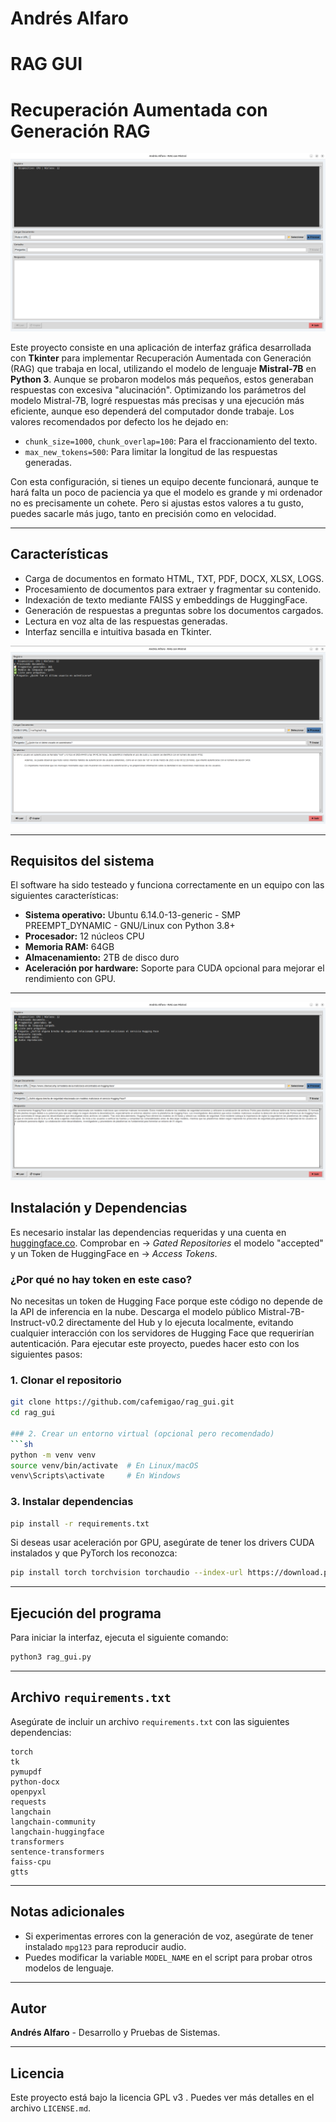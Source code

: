# Andrés Alfaro
# RAG GUI 
# Recuperación Aumentada con Generación RAG

![Interfaz principal de RAG GUI](https://raw.githubusercontent.com/cafemigao/rag_gui/main/rag_gui-.png)

Este proyecto consiste en una aplicación de interfaz gráfica desarrollada con **Tkinter** para implementar Recuperación Aumentada con Generación (RAG) que trabaja en local, utilizando el modelo de lenguaje **Mistral-7B** en **Python 3**. Aunque se probaron modelos más pequeños, estos generaban respuestas con excesiva "alucinación". Optimizando los parámetros del modelo Mistral-7B, logré respuestas más precisas y una ejecución más eficiente, aunque eso dependerá del computador donde trabaje. Los valores recomendados por defecto los he dejado en:

- `chunk_size=1000`, `chunk_overlap=100`: Para el fraccionamiento del texto.
- `max_new_tokens=500`: Para limitar la longitud de las respuestas generadas.

Con esta configuración, si tienes un equipo decente funcionará, aunque te hará falta un poco de paciencia ya que el modelo es grande y mi ordenador no es precisamente un cohete. Pero si ajustas estos valores a tu gusto, puedes sacarle más jugo, tanto en precisión como en velocidad.


---

## Características
- Carga de documentos en formato HTML, TXT, PDF, DOCX, XLSX, LOGS.
- Procesamiento de documentos para extraer y fragmentar su contenido.
- Indexación de texto mediante FAISS y embeddings de HuggingFace.
- Generación de respuestas a preguntas sobre los documentos cargados.
- Lectura en voz alta de las respuestas generadas.
- Interfaz sencilla e intuitiva basada en Tkinter.

![Procesamiento de un archivo de log](https://raw.githubusercontent.com/cafemigao/rag_gui/main/rag_gui-log.png)

---

## Requisitos del sistema
El software ha sido testeado y funciona correctamente en un equipo con las siguientes características:
- **Sistema operativo:** Ubuntu 6.14.0-13-generic - SMP PREEMPT_DYNAMIC - GNU/Linux con Python 3.8+
- **Procesador:** 12 núcleos CPU
- **Memoria RAM:** 64GB
- **Almacenamiento:** 2TB de disco duro
- **Aceleración por hardware:** Soporte para CUDA opcional para mejorar el rendimiento con GPU.

---

![Interfaz principal de RAG GUI](https://raw.githubusercontent.com/cafemigao/rag_gui/main/rag_gui-respuesta.png)

## Instalación y Dependencias
Es necesario instalar las dependencias requeridas y una cuenta en [huggingface.co](https://huggingface.co/). Comprobar en -> *Gated Repositories* el modelo "accepted" y un Token de HuggingFace en -> *Access Tokens*.

### ¿Por qué no hay token en este caso?
No necesitas un token de Hugging Face porque este código no depende de la API de inferencia en la nube. Descarga el modelo público Mistral-7B-Instruct-v0.2 directamente del Hub y lo ejecuta localmente, evitando cualquier interacción con los servidores de Hugging Face que requerirían autenticación. Para ejecutar este proyecto, puedes hacer esto con los siguientes pasos:

### 1. Clonar el repositorio
```sh
git clone https://github.com/cafemigao/rag_gui.git
cd rag_gui

### 2. Crear un entorno virtual (opcional pero recomendado)
```sh
python -m venv venv
source venv/bin/activate  # En Linux/macOS
venv\Scripts\activate     # En Windows
```

### 3. Instalar dependencias
```sh
pip install -r requirements.txt
```

Si deseas usar aceleración por GPU, asegúrate de tener los drivers CUDA instalados y que PyTorch los reconozca:
```sh
pip install torch torchvision torchaudio --index-url https://download.pytorch.org/whl/cu118
```

---

## Ejecución del programa
Para iniciar la interfaz, ejecuta el siguiente comando:
```sh
python3 rag_gui.py
```

---

## Archivo `requirements.txt`
Asegúrate de incluir un archivo `requirements.txt` con las siguientes dependencias:
```
torch
tk
pymupdf
python-docx
openpyxl
requests
langchain
langchain-community
langchain-huggingface
transformers
sentence-transformers
faiss-cpu
gtts
```
---

## Notas adicionales
- Si experimentas errores con la generación de voz, asegúrate de tener instalado `mpg123` para reproducir audio.
- Puedes modificar la variable `MODEL_NAME` en el script para probar otros modelos de lenguaje.

---

## Autor
**Andrés Alfaro** - Desarrollo y Pruebas de Sistemas.

---

## Licencia
Este proyecto está bajo la licencia GPL v3 . Puedes ver más detalles en el archivo `LICENSE.md`.


